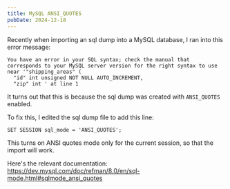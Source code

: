 ```yaml
---
title: MySQL ANSI_QUOTES
pubDate: 2024-12-18
---
```


Recently when importing an sql dump into a MySQL database, I ran into this error message:

```
You have an error in your SQL syntax; check the manual that corresponds to your MySQL server version for the right syntax to use near '"shipping_areas" (
  "id" int unsigned NOT NULL AUTO_INCREMENT,
  "zip" int ' at line 1
```

It turns out that this is because the sql dump was created with `ANSI_QUOTES` enabled.

To fix this, I edited the sql dump file to add this line:

```
SET SESSION sql_mode = 'ANSI_QUOTES';
```

This turns on ANSI quotes mode only for the current session, so that the import will work.

Here's the relevant documentation: https://dev.mysql.com/doc/refman/8.0/en/sql-mode.html#sqlmode_ansi_quotes
